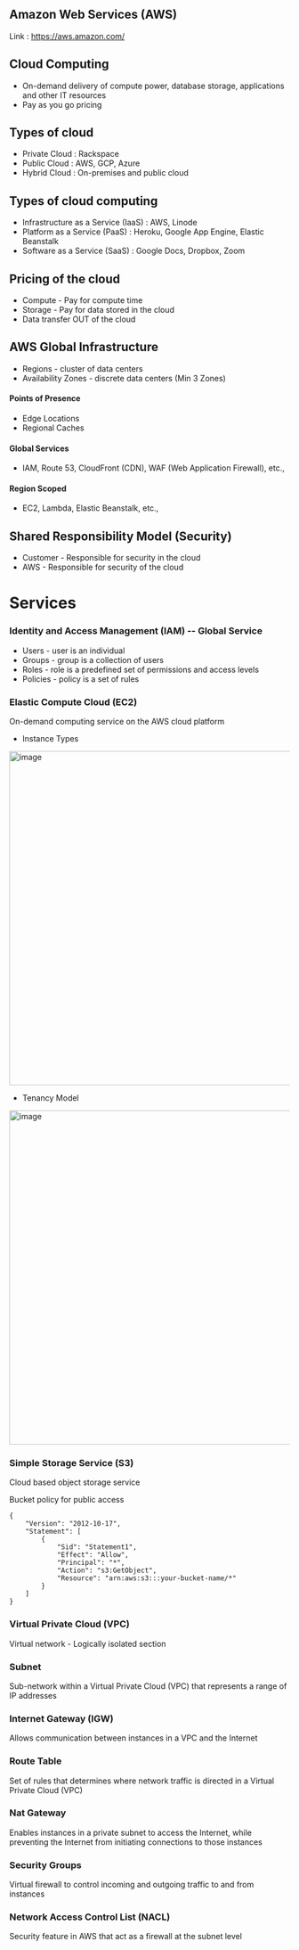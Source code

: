 ## Amazon Web Services (AWS)
Link : https://aws.amazon.com/

## Cloud Computing
- On-demand delivery of compute power, database storage, applications and other IT resources
- Pay as you go pricing

## Types of cloud
- Private Cloud : Rackspace
- Public Cloud : AWS, GCP, Azure
- Hybrid Cloud : On-premises and public cloud

## Types of cloud computing
- Infrastructure as a Service (IaaS) : AWS, Linode
- Platform as a Service (PaaS) : Heroku, Google App Engine, Elastic Beanstalk
- Software as a Service (SaaS) : Google Docs, Dropbox, Zoom

## Pricing of the cloud
- Compute - Pay for compute time
- Storage - Pay for data stored in the cloud
- Data transfer OUT of the cloud

## AWS Global Infrastructure
- Regions - cluster of data centers
- Availability Zones - discrete data centers (Min 3 Zones)

#### Points of Presence
- Edge Locations
- Regional Caches

#### Global Services
- IAM, Route 53, CloudFront (CDN), WAF (Web Application Firewall), etc.,

#### Region Scoped
- EC2, Lambda, Elastic Beanstalk, etc.,

## Shared Responsibility Model (Security) 
- Customer   - Responsible for security in the cloud
- AWS        - Responsible for security of the cloud

# Services

### Identity and Access Management (IAM) -- Global Service
- Users     - user is an individual
- Groups    - group is a collection of users
- Roles     - role is a predefined set of permissions and access levels
- Policies  - policy is a set of rules

### Elastic Compute Cloud (EC2) 
On-demand computing service on the AWS cloud platform

- Instance Types<br>
<img width="600" alt="image" src="https://github.com/user-attachments/assets/f2fdb6c3-9a40-4992-9c4c-9cf662010f68">

- Tenancy Model<br>
<img width="600" alt="image" src="https://github.com/user-attachments/assets/1d691ce6-ee47-47e2-b17b-24d2614fce0d">

### Simple Storage Service (S3)
Cloud based object storage service

Bucket policy for public access
```
{
    "Version": "2012-10-17",
    "Statement": [
        {
            "Sid": "Statement1",
            "Effect": "Allow",
            "Principal": "*",
            "Action": "s3:GetObject",
            "Resource": "arn:aws:s3:::your-bucket-name/*"
        }
    ]
}
```

### Virtual Private Cloud (VPC)
Virtual network - Logically isolated section

### Subnet
Sub-network within a Virtual Private Cloud (VPC) that represents a range of IP addresses

### Internet Gateway (IGW)
Allows communication between instances in a VPC and the Internet

### Route Table
Set of rules that determines where network traffic is directed in a Virtual Private Cloud (VPC)

### Nat Gateway
Enables instances in a private subnet to access the Internet, while preventing the Internet from initiating connections to those instances

### Security Groups
Virtual firewall to control incoming and outgoing traffic to and from instances

### Network Access Control List (NACL)
Security feature in AWS that act as a firewall at the subnet level

